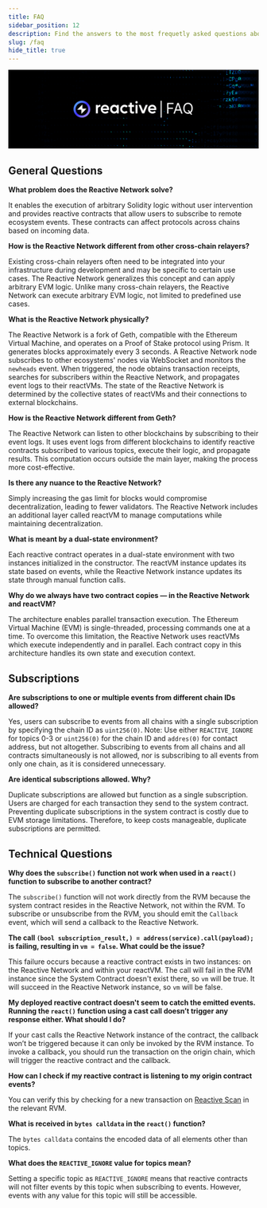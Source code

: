 ```yaml
---
title: FAQ
sidebar_position: 12
description: Find the answers to the most frequetly asked questions about the Reactive Network's architecture, features, and capabilities.
slug: /faq
hide_title: true
---
```


![Reactive FAQ Image](./img/faq.jpg)

## General Questions

**What problem does the Reactive Network solve?**

It enables the execution of arbitrary Solidity logic without user intervention and provides reactive contracts that allow users to subscribe to remote ecosystem events. These contracts can affect protocols across chains based on incoming data.

**How is the Reactive Network different from other cross-chain relayers?**

Existing cross-chain relayers often need to be integrated into your infrastructure during development and may be specific to certain use cases. The Reactive Network generalizes this concept and can apply arbitrary EVM logic. Unlike many cross-chain relayers, the Reactive Network can execute arbitrary EVM logic, not limited to predefined use cases.

**What is the Reactive Network physically?**

The Reactive Network is a fork of Geth, compatible with the Ethereum Virtual Machine, and operates on a Proof of Stake protocol using Prism. It generates blocks approximately every 3 seconds. A Reactive Network node subscribes to other ecosystems' nodes via WebSocket and monitors the `newheads` event. When triggered, the node obtains transaction receipts, searches for subscribers within the Reactive Network, and propagates event logs to their reactVMs. The state of the Reactive Network is determined by the collective states of reactVMs and their connections to external blockchains.

**How is the Reactive Network different from Geth?**

The Reactive Network can listen to other blockchains by subscribing to their event logs. It uses event logs from different blockchains to identify reactive contracts subscribed to various topics, execute their logic, and propagate results. This computation occurs outside the main layer, making the process more cost-effective.

**Is there any nuance to the Reactive Network?**

Simply increasing the gas limit for blocks would compromise decentralization, leading to fewer validators. The Reactive Network includes an additional layer called reactVM to manage computations while maintaining decentralization.

**What is meant by a dual-state environment?**

Each reactive contract operates in a dual-state environment with two instances initialized in the constructor. The reactVM instance updates its state based on events, while the Reactive Network instance updates its state through manual function calls.

**Why do we always have two contract copies — in the Reactive Network and reactVM?**

The architecture enables parallel transaction execution. The Ethereum Virtual Machine (EVM) is single-threaded, processing commands one at a time. To overcome this limitation, the Reactive Network uses reactVMs which execute independently and in parallel. Each contract copy in this architecture handles its own state and execution context.

## Subscriptions

**Are subscriptions to one or multiple events from different chain IDs allowed?**

Yes, users can subscribe to events from all chains with a single subscription by specifying the chain ID as `uint256(0)`. Note: Use either `REACTIVE_IGNORE` for topics 0-3 or `uint256(0)` for the chain ID and `addres(0)` for contact address, but not altogether. Subscribing to events from all chains and all contracts simultaneously is not allowed, nor is subscribing to all events from only one chain, as it is considered unnecessary.

**Are identical subscriptions allowed. Why?**

Duplicate subscriptions are allowed but function as a single subscription. Users are charged for each transaction they send to the system contract. Preventing duplicate subscriptions in the system contract is costly due to EVM storage limitations. Therefore, to keep costs manageable, duplicate subscriptions are permitted.

## Technical Questions

**Why does the `subscribe()` function not work when used in a `react()` function to subscribe to another contract?**  

The `subscribe()` function will not work directly from the RVM because the system contract resides in the Reactive Network, not within the RVM. To subscribe or unsubscribe from the RVM, you should emit the `Callback` event, which will send a callback to the Reactive Network.

**The call `(bool subscription_result,) = address(service).call(payload);` is failing, resulting in `vm = false`. What could be the issue?**  

This failure occurs because a reactive contract exists in two instances: on the Reactive Network and within your reactVM. The call will fail in the RVM instance since the System Contract doesn't exist there, so `vm` will be true. It will succeed in the Reactive Network instance, so `vm` will be false.

**My deployed reactive contract doesn't seem to catch the emitted events. Running the `react()` function using a cast call doesn’t trigger any response either. What should I do?**  

If your cast calls the Reactive Network instance of the contract, the callback won’t be triggered because it can only be invoked by the RVM instance. To invoke a callback, you should run the transaction on the origin chain, which will trigger the reactive contract and the callback.

**How can I check if my reactive contract is listening to my origin contract events?**  

You can verify this by checking for a new transaction on [Reactive Scan](https://kopli.reactscan.net/) in the relevant RVM.

**What is received in `bytes calldata` in the `react()` function?**  

The `bytes calldata` contains the encoded data of all elements other than topics.

**What does the `REACTIVE_IGNORE` value for topics mean?**  

Setting a specific topic as `REACTIVE_IGNORE` means that reactive contracts will not filter events by this topic when subscribing to events. However, events with any value for this topic will still be accessible.
